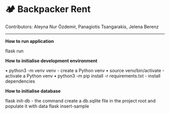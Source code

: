 # 🏕 Backpacker Rent

Contributors: Aleyna Nur Özdemir, Panagiotis Tsangarakis, Jelena Berenz





---

**How to run application**

flask run

**How to initialise development environment**

• python3 -m venv venv - create a Python venv
• source venv/bin/activate - activate a Python venv
• python3 -m pip install -r requirements.txt - install dependencies

**How to initialise database**

flask init-db - the command create a db.sqlite file in the project root and populate it with data
flask insert-sample